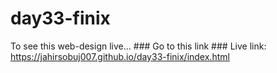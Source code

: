 # day33-finix
To see this web-design live... ### Go to this link ###
Live link:
https://jahirsobuj007.github.io/day33-finix/index.html
